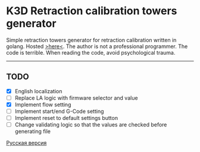 # K3D Retraction calibration towers generator

Simple retraction towers generator for retraction calibration written in golang. Hosted [>here<](https://k3d.tech/calibrations/retractions/rct.html?lang=en). 
The author is not a professional programmer. The code is terrible. When reading the code, avoid psychological trauma.

------

## TODO

- [X] English localization
- [ ] Replace LA logic with firmware selector and value
- [X] Implement flow setting
- [ ] Implement start/end G-Code setting
- [ ] Implement reset to default settings button
- [ ] Change validating logic so that the values are checked before generating file

[Русская версия](README_RU.md)
